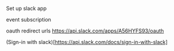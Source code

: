 Set up slack app

event subscription

oauth redirect urls
https://api.slack.com/apps/A56HYFS93/oauth

(Sign-in with slack)[https://api.slack.com/docs/sign-in-with-slack]
